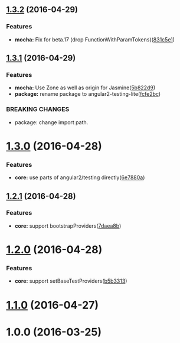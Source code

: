 <a name="1.3.2"></a>
## [1.3.2](https://github.com/laco0416/angular2-testing-lite/compare/v1.3.1...v1.3.2) (2016-04-29)


### Features

* **mocha:** Fix for beta.17 (drop FunctionWithParamTokens)([831c5e1](https://github.com/laco0416/angular2-testing-lite/commit/831c5e1))



<a name="1.3.1"></a>
## [1.3.1](https://github.com/laco0416/angular2-testing-lite/compare/v1.3.0...v1.3.1) (2016-04-29)


### Features

* **mocha:** Use Zone as well as origin for Jasmine([5b822d9](https://github.com/laco0416/angular2-testing-lite/commit/5b822d9))
* **package:** rename package to angular2-testing-lite([fcfe2bc](https://github.com/laco0416/angular2-testing-lite/commit/fcfe2bc))


### BREAKING CHANGES

* package: change import path.



<a name="1.3.0"></a>
# [1.3.0](https://github.com/laco0416/angular2-testing-lite/compare/v1.2.1...v1.3.0) (2016-04-28)


### Features

* **core:** use parts of angular2/testing directly([6e7880a](https://github.com/laco0416/angular2-testing-lite/commit/6e7880a))



<a name="1.2.1"></a>
## [1.2.1](https://github.com/laco0416/angular2-testing-lite/compare/v1.2.0...v1.2.1) (2016-04-28)


### Features

* **core:** support bootstrapProviders([7daea8b](https://github.com/laco0416/angular2-testing-lite/commit/7daea8b))



<a name="1.2.0"></a>
# [1.2.0](https://github.com/laco0416/angular2-testing-lite/compare/v1.1.0...v1.2.0) (2016-04-28)


### Features

* **core:** support setBaseTestProviders([b5b3313](https://github.com/laco0416/angular2-testing-lite/commit/b5b3313))



<a name="1.1.0"></a>
# [1.1.0](https://github.com/laco0416/angular2-testing-lite/compare/v1.0.0...v1.1.0) (2016-04-27)



<a name="1.0.0"></a>
# 1.0.0 (2016-03-25)



